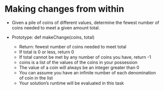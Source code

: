 # Making changes from within
- Given a pile of coins of different values, determine the fewest number of coins needed to meet a given amount total.

- Prototype: def makeChange(coins, total)
  - Return: fewest number of coins needed to meet total
  - If total is 0 or less, return 0
  - If total cannot be met by any number of coins you have, return -1
  - coins is a list of the values of the coins in your possession
  - The value of a coin will always be an integer greater than 0
  - You can assume you have an infinite number of each denomination of coin in the list
  - Your solution’s runtime will be evaluated in this task
